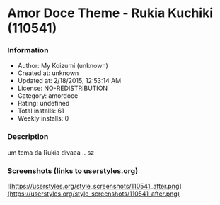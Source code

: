 # Amor Doce Theme - Rukia Kuchiki (110541)

### Information
- Author: My Koizumi (unknown)
- Created at: unknown
- Updated at: 2/18/2015, 12:53:14 AM
- License: NO-REDISTRIBUTION
- Category: amordoce
- Rating: undefined
- Total installs: 61
- Weekly installs: 0


### Description
um tema da Rukia divaaa .. sz


### Screenshots (links to userstyles.org)
![https://userstyles.org/style_screenshots/110541_after.png](https://userstyles.org/style_screenshots/110541_after.png)


